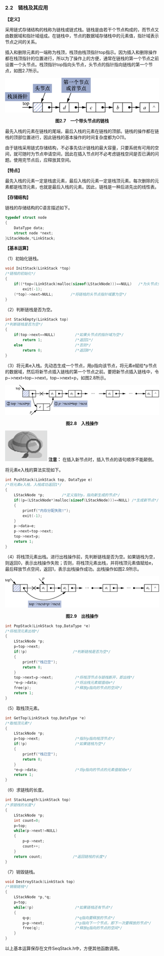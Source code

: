 ### 2.2　链栈及其应用

**【定义】**

采用链式存储结构的栈称为链栈或链式栈。链栈是由若干个节点构成的，而节点又由数据域和指针域组成。在链栈中，节点的数据域存储栈中的元素值，指针域表示节点之间的关系。

插入和删除元素的一端称为栈顶，栈顶由栈顶指针top指示。因为插入和删除操作都在栈顶指针的位置进行，所以为了操作上的方便，通常在链栈的第一个节点之前设置一个头节点。栈顶指针top指向头节点，头节点的指针指向链栈的第一个节点，如图2.7所示。

![81.png](../images/81.png)
<center class="my_markdown"><b class="my_markdown">图2.7　一个带头节点的链栈</b></center>

最先入栈的元素在链栈的尾端，最后入栈的元素在链栈的顶部。链栈的操作都在链栈的顶部位置进行，因此链栈的基本操作的时间复杂度都为O(1)。

由于链栈采用链式存储结构，不必事先估计链栈的最大容量，只要系统有可用的空间，就可随时为节点申请空间，因此在插入节点时不必考虑链栈空间是否已满的问题。使用完节点后，应释放其空间。

**【特点】**

最先入栈的元素一定是栈底元素，最后入栈的元素一定是栈顶元素。每次删除的元素都是栈顶元素，也就是最后入栈的元素。因此，链栈是一种后进先出的线性表。

**【存储结构】**

链栈的存储结构的C语言描述如下。

```c
typedef struct node
{
    DataType data;
    struct node *next;
}LStackNode,*LinkStack;
```

**【基本运算】**

（1）初始化链栈。

```c
void InitStack(LinkStack *top)
/*链栈的初始化*/
{
    if((*top=(LinkStack)malloc(sizeof(LStackNode)))==NULL)   /*为头节点分配存储空间*/
        exit(-1);
    (*top)->next=NULL;        /*将链栈的头节点指针域置为空*/
}
```

（2）判断链栈是否为空。

```c
int StackEmpty(LinkStack top)
/*判断链栈是否为空*/
{
    if(top->next==NULL)         /*如果头节点的指针域为空*/
        return 1;               /*返回1*/
    else                        /*否则*/
        return 0;               /*返回0*/
}
```

（3）将元素e入栈。先动态生成一个节点，用p指向该节点，将元素e赋给*p节点的数据域，然后将新节点插入链栈的第一个节点之前。要把新节点插入链栈中，令p−>next=top−>next，top−>next=p，如图2.8所示。

![82.png](../images/82.png)
<center class="my_markdown"><b class="my_markdown">图2.8　入栈操作</b></center>





![33.png](../images/33.png)
**注意：**  在插入新节点时，插入节点的语句顺序不能颠倒。



将元素e入栈的算法实现如下。

```c
int PushStack(LinkStack top, DataType e)
/*将元素e入栈，入栈成功返回1*/
{
    LStackNode *p;        /*定义指针p，指向新生成的节点*/
    if((p=(LStackNode*)malloc(sizeof(LStackNode)))==NULL) /*生成新节点*/
    {
        printf("内存分配失败!");
        exit(-1);
    }
    p->data=e;           
    p->next=top->next;   
    top->next=p;         
    return 1;
}
```

（4）将栈顶元素出栈。进行出栈操作前，先判断链栈是否为空。如果链栈为空，则返回0，表示出栈操作失败；否则，将栈顶元素出栈，并将栈顶元素值赋给e，最后释放节点空间，返回1，表示出栈操作成功。出栈操作如图2.9所示。

![83.png](../images/83.png)
<center class="my_markdown"><b class="my_markdown">图2.9　出栈操作</b></center>

```c
int PopStack(LinkStack top,DataType *e)
/*将栈顶元素出栈*/
{
    LStackNode *p;
    p=top->next;
    if(!p)                     /*判断链栈是否为空*/
    {
        printf("栈已空");
        return 0;
    }
    top->next=p->next;          /*将栈顶节点与链栈断开，即出栈*/
    *e=p->data;                 /*将出栈元素赋值给e*/
    free(p);                    /*释放p指向的节点的空间*/
    return 1;
}
```

（5）取栈顶元素。

```c
int GetTop(LinkStack top,DataType *e)
/*取栈顶元素*/
{
    LStackNode *p;
    p=top->next;                /*指针p指向栈顶节点*/
    if(!p)                      /*如果链栈为空*/
    {
        printf("栈已空");
        return 0;
    }
    *e=p->data;                 /*将p指向的节点的元素值赋给e*/
    return 1;
}
```

（6）求链栈的长度。

```c
int StackLength(LinkStack top)
/*求链栈的长度*/
{
    LStackNode *p;
    int count=0;              
    p=top;                    
    while(p->next!=NULL)      
    {
        p=p->next;            
        count++;              
    }
    return count;              /*返回链栈的长度*/
}
```

（7）销毁链栈。

```c
void DestroyStack(LinkStack top)
/*销毁链栈*/
{
    LStackNode *p,*q;
    p=top;
    while(!p)                   /*如果链栈还有节点*/
    {
        q=p;                    /*q指向要释放的节点*/
        p=p->next;              /*p指向下一个节点，即下一次要释放的节点*/
        free(q);                /*释放q指向的节点的空间*/
    }
}
```

以上基本运算保存在文件SeqStack.h中，方便其他函数调用。

